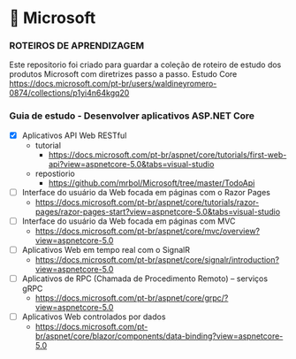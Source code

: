 # 📃 Microsoft

### ROTEIROS DE APRENDIZAGEM 
Este repositorio foi criado para guardar a coleção de roteiro de estudo dos produtos Microsoft com diretrizes passo a passo. 
Estudo Core https://docs.microsoft.com/pt-br/users/waldineyromero-0874/collections/p1yi4n64kgq20 

### Guia de estudo - Desenvolver aplicativos ASP.NET Core
- [x] Aplicativos API Web RESTful  
  -  tutorial 
      -  https://docs.microsoft.com/pt-br/aspnet/core/tutorials/first-web-api?view=aspnetcore-5.0&tabs=visual-studio   
  -  repostiorio 
      -  https://github.com/mrbol/Microsoft/tree/master/TodoApi
- [ ] Interface do usuário da Web focada em páginas com o Razor Pages
  - https://docs.microsoft.com/pt-br/aspnet/core/tutorials/razor-pages/razor-pages-start?view=aspnetcore-5.0&tabs=visual-studio 
- [ ] Interface do usuário da Web focada em páginas com MVC
  - https://docs.microsoft.com/pt-br/aspnet/core/mvc/overview?view=aspnetcore-5.0
- [ ] Aplicativos Web em tempo real com o SignalR
  - https://docs.microsoft.com/pt-br/aspnet/core/signalr/introduction?view=aspnetcore-5.0 
- [ ] Aplicativos de RPC (Chamada de Procedimento Remoto) – serviços gRPC
  - https://docs.microsoft.com/pt-br/aspnet/core/grpc/?view=aspnetcore-5.0
- [ ] Aplicativos Web controlados por dados
  - https://docs.microsoft.com/pt-br/aspnet/core/blazor/components/data-binding?view=aspnetcore-5.0
